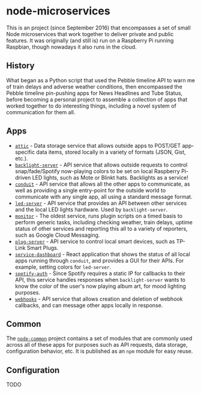 # node-microservices

This is an project (since September 2016) that encompasses a set of small Node
microservices that work together to deliver private and public features. It was
originally (and still is) run on a Raspberry Pi running Raspbian, though 
nowadays it also runs in the cloud.


## History

What began as a Python script that used the Pebble timeline API to warn me of 
train delays and adverse weather conditions, then encompassed the Pebble 
timeline pin-pushing apps for News Headlines and Tube Status, before becoming a 
personal project to assemble a collection of apps that worked together to do 
interesting things, including a novel system of communication for them all.


## Apps

* [`attic`](apps/attic) - Data storage service that allows outside apps to 
  POST/GET app-specific data items, stored locally in a variety of formats 
  (JSON, Gist, etc.).
* [`backlight-server`](apps/backlight-server) - API service that allows outside
  requests to control snap/fade/Spotify now-playing colors to be set on local
  Raspberry Pi-driven LED lights, such as Mote or Blinkt hats. Backlights as a 
  service!
* [`conduit`](apps/conduit) - API service that allows all the other apps to 
  communicate, as well as providing a single entry-point for the outside world
  to communicate with any single app, all using a standard message format.
* [`led-server`](apps/led-server) - API service that provides an API between 
  other services and the local LED lights hardware. Used by `backlight-server`.
* [`monitor`](apps/monitor) - The oldest service, runs plugin scripts on a timed
  basis to perform generic tasks, including checking weather, train delays,
  uptime status of other services and reporting this all to a variety of 
  reporters, such as Google Cloud Messaging.
* [`plug-server`](apps/plug-server) - API service to control local smart 
  devices, such as TP-Link Smart Plugs.
* [`service-dashboard`](apps/service-dashboard) - React application that shows
  the status of all local apps running through `conduit`, and provides a GUI for
  their APIs. For example, setting colors for `led-server`.
* [`spotify-auth`](apps/spotify-auth) - Since Spotify requires a static IP for 
  callbacks to their API, this service handles responses when `backlight-server`
  wants to know the color of the user's now playing album art, for mood lighting
  purposes.
* [`webhooks`](apps/webhooks) - API service that allows creation and deletion of
  webhook callbacks, and can message other apps locally in response.


## Common

The [`node-common`](node-common) project contains a set of modules that are 
commonly used across all of these apps for purposes such as API requests, data 
storage, configuration behavior, etc. It is published as an `npm` module for 
easy reuse.


## Configuration

TODO

